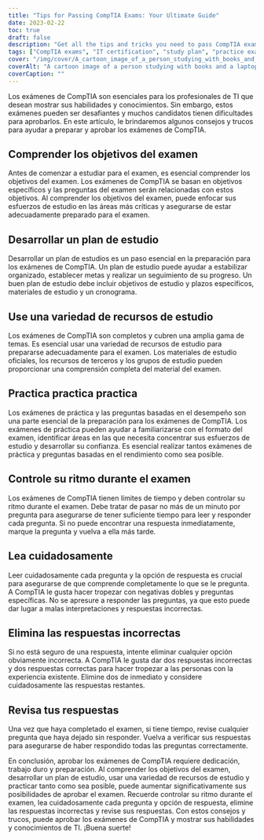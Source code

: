 ```yaml
---
title: "Tips for Passing CompTIA Exams: Your Ultimate Guide"
date: 2023-02-22
toc: true
draft: false
description: "Get all the tips and tricks you need to pass CompTIA exams with this ultimate guide."
tags: ["CompTIA exams", "IT certification", "study plan", "practice exams", "performance-based questions", "exam objectives", "IT professionals", "test-taking tips", "study resources", "time management", "exam format", "eliminating wrong answers", "answering techniques", "reading comprehension", "critical thinking", "test anxiety", "confidence building", "exam preparation", "information technology", "career advancement"]
cover: "/img/cover/A_cartoon_image_of_a_person_studying_with_books_and_a_laptop.png"
coverAlt: "A cartoon image of a person studying with books and a laptop, surrounded by question marks, while a CompTIA certification is depicted as a key to success above them."
coverCaption: ""
---
```


  Los exámenes de CompTIA son esenciales para los profesionales de TI que desean mostrar sus habilidades y conocimientos. Sin embargo, estos exámenes pueden ser desafiantes y muchos candidatos tienen dificultades para aprobarlos. En este artículo, le brindaremos algunos consejos y trucos para ayudar a preparar y aprobar los exámenes de CompTIA.  ## Comprender los objetivos del examen  Antes de comenzar a estudiar para el examen, es esencial comprender los objetivos del examen. Los exámenes de CompTIA se basan en objetivos específicos y las preguntas del examen serán relacionadas con estos objetivos. Al comprender los objetivos del examen, puede enfocar sus esfuerzos de estudio en las áreas más críticas y asegurarse de estar adecuadamente preparado para el examen.  ## Desarrollar un plan de estudio  Desarrollar un plan de estudios es un paso esencial en la preparación para los exámenes de CompTIA. Un plan de estudio puede ayudar a estabilizar organizado, establecer metas y realizar un seguimiento de su progreso. Un buen plan de estudio debe incluir objetivos de estudio y plazos específicos, materiales de estudio y un cronograma.  ## Use una variedad de recursos de estudio  Los exámenes de CompTIA son completos y cubren una amplia gama de temas. Es esencial usar una variedad de recursos de estudio para prepararse adecuadamente para el examen. Los materiales de estudio oficiales, los recursos de terceros y los grupos de estudio pueden proporcionar una comprensión completa del material del examen.  ## Practica practica practica  Los exámenes de práctica y las preguntas basadas en el desempeño son una parte esencial de la preparación para los exámenes de CompTIA. Los exámenes de práctica pueden ayudar a familiarizarse con el formato del examen, identificar áreas en las que necesita concentrar sus esfuerzos de estudio y desarrollar su confianza. Es esencial realizar tantos exámenes de práctica y preguntas basadas en el rendimiento como sea posible.  ## Controle su ritmo durante el examen  Los exámenes de CompTIA tienen límites de tiempo y deben controlar su ritmo durante el examen. Debe tratar de pasar no más de un minuto por pregunta para asegurarse de tener suficiente tiempo para leer y responder cada pregunta. Si no puede encontrar una respuesta inmediatamente, marque la pregunta y vuelva a ella más tarde.  ## Lea cuidadosamente  Leer cuidadosamente cada pregunta y la opción de respuesta es crucial para asegurarse de que comprende completamente lo que se le pregunta. A CompTIA le gusta hacer tropezar con negativas dobles y preguntas específicas. No se apresure a responder las preguntas, ya que esto puede dar lugar a malas interpretaciones y respuestas incorrectas.  ## Elimina las respuestas incorrectas  Si no está seguro de una respuesta, intente eliminar cualquier opción obviamente incorrecta. A CompTIA le gusta dar dos respuestas incorrectas y dos respuestas correctas para hacer tropezar a las personas con la experiencia existente. Elimine dos de inmediato y considere cuidadosamente las respuestas restantes.  ## Revisa tus respuestas  Una vez que haya completado el examen, si tiene tiempo, revise cualquier pregunta que haya dejado sin responder. Vuelva a verificar sus respuestas para asegurarse de haber respondido todas las preguntas correctamente.  En conclusión, aprobar los exámenes de CompTIA requiere dedicación, trabajo duro y preparación. Al comprender los objetivos del examen, desarrollar un plan de estudio, usar una variedad de recursos de estudio y practicar tanto como sea posible, puede aumentar significativamente sus posibilidades de aprobar el examen. Recuerde controlar su ritmo durante el examen, lea cuidadosamente cada pregunta y opción de respuesta, elimine las respuestas incorrectas y revise sus respuestas. Con estos consejos y trucos, puede aprobar los exámenes de CompTIA y mostrar sus habilidades y conocimientos de TI. ¡Buena suerte!